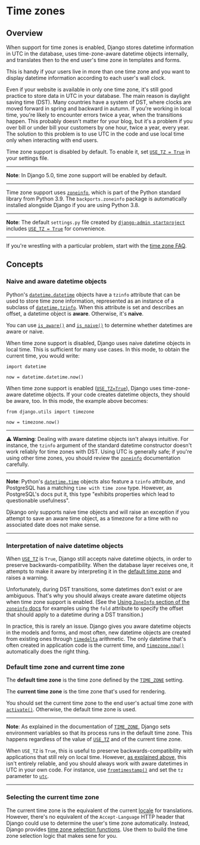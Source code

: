 # Time zones

## Overview

When support for time zones is enabled, Django stores datetime information in UTC in the database, uses time-zone-aware datetime objects internally, and translates then to the end user's time zone in templates and forms.

This is handy if your users live in more than one time zone and you want to display datetime information according to each user's wall clock.

Even if your website is available in only one time zone, it's still good practice to store data in UTC in your database. The main reason is daylight saving time (DST). Many countries have a system of DST, where clocks are moved forward in spring and backward in autumn. If you're working in local time, you're likely to encounter errors twice a year, when the transitions happen. This probably doesn't matter for your blog, but it's a problem if you over bill or under bill your customers by one hour, twice a year, every year. The solution to this problem is to use UTC in the code and use local time only when interacting with end users.

Time zone support is disabled by default. To enable it, set [`USE_TZ = True`](https://docs.djangoproject.com/en/4.0/ref/settings/#std:setting-USE_TZ) in your settings file.

<hr>

**Note**: In Django 5.0, time zone support will be enabled by default.

<hr>

Time zone support uses [`zoneinfo`](https://docs.python.org/3/library/zoneinfo.html#module-zoneinfo), which is part of the Python standard library from Python 3.9. The `backports.zoneinfo` package is automatically installed alongside Django if you are using Python 3.8.

<hr>

**Note**: The default `settings.py` file created by [`django-admin startproject`](https://docs.djangoproject.com/en/4.0/ref/django-admin/#django-admin-startproject) includes [`USE_TZ = True`](https://docs.djangoproject.com/en/4.0/ref/settings/#std:setting-USE_TZ) for convenience.

<hr>

If you're wrestling with a particular problem, start with the [time zone FAQ](https://docs.djangoproject.com/en/4.0/topics/i18n/timezones/#time-zones-faq).

## Concepts

### Naive and aware datetime objects

Python's [`datetime.datetime`](https://docs.python.org/3/library/datetime.html#datetime.datetime) objects have a `tzinfo` attribute that can be used to store time zone information, represented as an instance of a subclass of [`datetime.tzinfo`](https://docs.python.org/3/library/datetime.html#datetime.tzinfo). When this attribute is set and describes an offset, a datetime object is **aware**. Otherwise, it's **naive**.

You can use [`is_aware()`](https://docs.djangoproject.com/en/4.0/ref/utils/#django.utils.timezone.is_aware) and [`is_naive()`](https://docs.djangoproject.com/en/4.0/ref/utils/#django.utils.timezone.is_naive) to determine whether datetimes are aware or naive.

When time zone support is disabled, Django uses naive datetime objects in local time. This is sufficient for many use cases. In this mode, to obtain the current time, you would write:
```
import datetime

now = datetime.datetime.now()
```
When time zone support is enabled ([`USE_TZ=True`](https://docs.djangoproject.com/en/4.0/ref/settings/#std:setting-USE_TZ)), Django uses time-zone-aware datetime objects. If your code creates datetime objects, they should be aware, too. In this mode, the example above becomes:
```
from django.utils import timezone

now = timezone.now()
```

<hr>

:warning: **Warning**: Dealing with aware datetime objects isn't always intuitive. For instance, the `tzinfo` argument of the standard datetime constructor doesn't work reliably for time zones with DST. Using UTC is generally safe; if you're using other time zones, you should review the [`zoneinfo`](https://docs.python.org/3/library/zoneinfo.html#module-zoneinfo) documentation carefully.

<hr>

**Note**: Python's [`datetime.time`](https://docs.python.org/3/library/datetime.html#datetime.time) objects also feature a `tzinfo` attribute, and PostgreSQL has a matching `time with time zone` type. However, as PostgreSQL's docs put it, this type "exhibits properties which lead to questionable usefulness".

Djkango only supports naive time objects and will raise an exception if you attempt to save an aware time object, as a timezone for a time with no associated date does not make sense.

<hr>

### Interpretation of naive datetime objects

When [`USE_TZ`](https://docs.djangoproject.com/en/4.0/ref/settings/#std:setting-USE_TZ) is `True`, Django still accepts naive datetime objects, in order to preserve backwards-compatibility. When the database layer receives one, it attempts to make it aware by interpreting it in the [default time zone]() and raises a warning. <!-- "Default time zone and..." below -->

Unfortunately, during DST transitions, some datetimes don't exist or are ambiguous. That's why you should always create aware datetime objects when time zone support is enabled. (See the [Using `ZoneInfo` section of the `zoneinfo` docs](https://docs.python.org/3/library/zoneinfo.html#module-zoneinfo) for examples using the `fold` attribute to specify the offset that should apply to a datetime during a DST transition.)

In practice, this is rarely an issue. Django gives you aware datetime objects in the models and forms, and most often, new datetime objects are created from existing ones through [`timedelta`](https://docs.python.org/3/library/datetime.html#datetime.timedelta) arithmetic. The only datetime that's often created in application code is the current time, and [`timezone.now()`](https://docs.djangoproject.com/en/4.0/ref/utils/#django.utils.timezone.now) automatically does the right thing.

### Default time zone and current time zone

The **default time zone** is the time zone defined by the [`TIME_ZONE`](https://docs.djangoproject.com/en/4.0/ref/settings/#std:setting-TIME_ZONE) setting.

The **current time zone** is the time zone that's used for rendering.

You should set the current time zone to the end user's actual time zone with [`activate()`](https://docs.djangoproject.com/en/4.0/ref/utils/#django.utils.timezone.activate). Otherwise, the default time zone is used.

<hr>

**Note**: As explained in the documentation of [`TIME_ZONE`](https://docs.djangoproject.com/en/4.0/ref/settings/#std:setting-TIME_ZONE), Django sets environment variables so that its process runs in the default time zone. This happens regardless of the value of [`USE_TZ`](https://docs.djangoproject.com/en/4.0/ref/settings/#std:setting-USE_TZ) and of the current time zone.

When `USE_TZ` is `True`, this is useful to preserve backwards-compatibility with applications that still rely on local time. However, [as explained above](), <!-- "Interpretation of naive datetime..." above --> this isn't entirely reliable, and you should always work with aware datetimes in UTC in your own code. For instance, use [`fromtimestamp()`](https://docs.python.org/3/library/datetime.html#datetime.datetime.fromtimestamp) and set the `tz` parameter to [`utc`](https://docs.djangoproject.com/en/4.0/ref/utils/#django.utils.timezone.utc).

<hr>

### Selecting the current time zone

The current time zone is the equivalent of the current [locale](https://github.com/AndrewSRea/My_Learning_Port_II/tree/main/Django/Django_Docs/Internationalization#locale-name) for translations. However, there's no equivalent of the `Accept-Language` HTTP header that Django could use to determine the user's time zone automatically. Instead, Django provides [time zone selection functions](https://docs.djangoproject.com/en/4.0/ref/utils/#time-zone-selection-functions). Use them to build the time zone selection logic that makes sene for you.